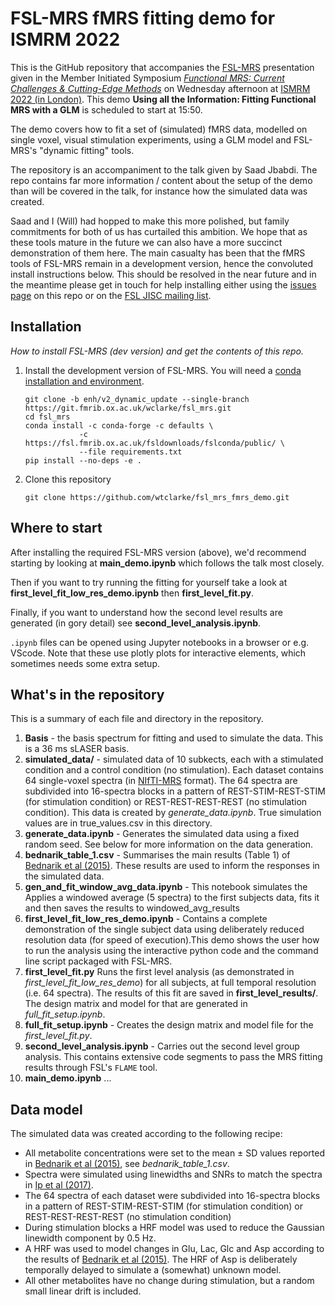 # FSL-MRS fMRS fitting demo for ISMRM 2022

This is the GitHub repository that accompanies the [FSL-MRS](https://open.win.ox.ac.uk/pages/fsl/fsl_mrs/) presentation given in the Member Initiated Symposium [_Functional MRS: Current Challenges & Cutting-Edge Methods_](https://submissions.mirasmart.com/ISMRM2022/Itinerary/ConferenceMatrixEventDetail.aspx?ses=MIS-08)
on Wednesday afternoon at [ISMRM 2022 (in London)](https://www.ismrm.org/22m/). This demo __Using all the Information: Fitting Functional MRS with a GLM__ is scheduled to start at 15:50.

The demo covers how to fit a set of (simulated) fMRS data, modelled on single voxel, visual stimulation experiments, using a GLM model and FSL-MRS's "dynamic fitting" tools.

The repository is an accompaniment to the talk given by Saad Jbabdi. The repo contains far more information / content about the setup of the demo than will be covered in the talk, for instance how the simulated data was created.

Saad and I (Will) had hopped to make this more polished, but family commitments for both of us has curtailed this ambition. We hope that as these tools mature in the future we can also have a more succinct demonstration of them here. The main casualty has been that the fMRS tools of FSL-MRS remain in a development version, hence the convoluted install instructions below. This should be resolved in the near future and in the meantime please get in touch for help installing either using the [issues page](https://github.com/wtclarke/fsl_mrs_fmrs_demo/issues) on this repo or on the [FSL JISC mailing list](mailto:FSL@JISCMAIL.AC.UK).

## Installation
_How to install FSL-MRS (dev version) and get the contents of this repo._
1. Install the development version of FSL-MRS. You will need a [conda installation and environment](https://open.win.ox.ac.uk/pages/fsl/fsl_mrs/conda.html#conda).
    ```
    git clone -b enh/v2_dynamic_update --single-branch https://git.fmrib.ox.ac.uk/wclarke/fsl_mrs.git
    cd fsl_mrs
    conda install -c conda-forge -c defaults \
                -c https://fsl.fmrib.ox.ac.uk/fsldownloads/fslconda/public/ \
                --file requirements.txt
    pip install --no-deps -e .
    ```
2. Clone this repository
    ```
    git clone https://github.com/wtclarke/fsl_mrs_fmrs_demo.git
    ```

## Where to start
After installing the required FSL-MRS version (above), we'd recommend starting by looking at __main_demo.ipynb__ which follows the talk most closely.

Then if you want to try running the fitting for yourself take a look at __first_level_fit_low_res_demo.ipynb__ then __first_level_fit.py__. 

Finally, if you want to understand how the second level results are generated (in gory detail) see __second_level_analysis.ipynb__.

`.ipynb` files can be opened using Jupyter notebooks in a browser or e.g. VScode. Note that these use plotly plots for interactive elements, which sometimes needs some extra setup.

## What's in the repository
This is a summary of each file and directory in the repository. 

1. __Basis__ - the basis spectrum for fitting and used to simulate the data. This is a 36 ms sLASER basis.
2. __simulated_data/__ - simulated data of 10 subkects, each with a stimulated condition and a control condition (no stimulation). Each dataset contains 64 single-voxel spectra (in [NIfTI-MRS](https://github.com/wtclarke/mrs_nifti_standard) format). The 64 spectra are subdivided into 16-spectra blocks in a pattern of REST-STIM-REST-STIM (for stimulation condition) or REST-REST-REST-REST (no stimulation condition). This data is created by _generate_data.ipynb_. True simulation values are in true_values.csv in this directory.
3. __generate_data.ipynb__ - Generates the simulated data using a fixed random seed. See below for more information on the data generation.
4. __bednarik_table_1.csv__ - Summarises the main results (Table 1) of [Bednarik et al (2015)](https://journals.sagepub.com/doi/10.1038/jcbfm.2014.233). These results are used to inform the responses in the simulated data.
5. __gen_and_fit_window_avg_data.ipynb__ - This notebook simulates the Applies a windowed average (5 spectra) to the first subjects data, fits it and then saves the results to windowed_avg_results
6. __first_level_fit_low_res_demo.ipynb__ - Contains a complete demonstration of the single subject data using deliberately reduced resolution data (for speed of execution).This demo shows the user how to run the analysis using the interactive python code and the command line script packaged with FSL-MRS.
7. __first_level_fit.py__ Runs the first level analysis (as demonstrated in _first_level_fit_low_res_demo_) for all subjects, at full temporal resolution (i.e. 64 spectra). The results of this fit are saved in __first_level_results/__.
The design matrix and model for that are generated in _full_fit_setup.ipynb_.
8. __full_fit_setup.ipynb__ - Creates the design matrix and model file for the _first_level_fit.py_.
9. __second_level_analysis.ipynb__ -  Carries out the second level group analysis. This contains extensive code segments to pass the MRS fitting results through FSL's `FLAME` tool.
10. __main_demo.ipynb__ ...

## Data model
The simulated data was created according to the following recipe:

- All metabolite concentrations were set to the mean ± SD values reported in [Bednarik et al (2015)](https://journals.sagepub.com/doi/10.1038/jcbfm.2014.233), see _bednarik_table_1.csv_.
- Spectra were simulated using linewidths and SNRs to match the spectra in [Ip et al (2017)](https://doi.org/10.1016/j.neuroimage.2017.04.030).
- The 64 spectra of each dataset were subdivided into 16-spectra blocks in a pattern of REST-STIM-REST-STIM (for stimulation condition) or REST-REST-REST-REST (no stimulation condition)
- During stimulation blocks a HRF model was used to reduce the Gaussian linewidth component by 0.5 Hz.
- A HRF was used to model changes in Glu, Lac, Glc and Asp according to the results of [Bednarik et al (2015)](https://journals.sagepub.com/doi/10.1038/jcbfm.2014.233). The HRF of Asp is deliberately temporally delayed to simulate a (somewhat) unknown model.
- All other metabolites have no change during stimulation, but a random small linear drift is included.